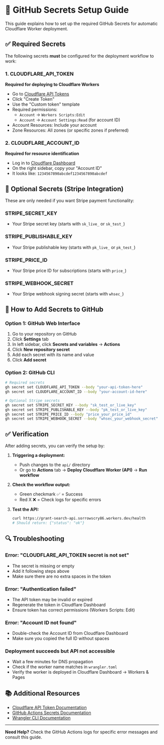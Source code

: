 # 🔐 GitHub Secrets Setup Guide

This guide explains how to set up the required GitHub Secrets for automatic Cloudflare Worker deployment.

## ✅ Required Secrets

The following secrets **must** be configured for the deployment workflow to work:

### 1. CLOUDFLARE_API_TOKEN
**Required for deploying to Cloudflare Workers**
- Go to [Cloudflare API Tokens](https://developers.cloudflare.com/fundamentals/api/get-started/create-token/)
- Click "Create Token"
- Use the "Custom token" template
- Required permissions:
  - `Account` → `Workers Scripts:Edit`
  - `Account` → `Account Settings:Read` (for account ID)
- Account Resources: Include your account
- Zone Resources: All zones (or specific zones if preferred)

### 2. CLOUDFLARE_ACCOUNT_ID
**Required for resource identification**
- Log in to [Cloudflare Dashboard](https://dash.cloudflare.com/)
- On the right sidebar, copy your "Account ID"
- It looks like: `1234567890abcdef1234567890abcdef`

## 🔧 Optional Secrets (Stripe Integration)

These are only needed if you want Stripe payment functionality:

### STRIPE_SECRET_KEY
- Your Stripe secret key (starts with `sk_live_` or `sk_test_`)

### STRIPE_PUBLISHABLE_KEY
- Your Stripe publishable key (starts with `pk_live_` or `pk_test_`)

### STRIPE_PRICE_ID
- Your Stripe price ID for subscriptions (starts with `price_`)

### STRIPE_WEBHOOK_SECRET
- Your Stripe webhook signing secret (starts with `whsec_`)

## 🚀 How to Add Secrets to GitHub

### Option 1: GitHub Web Interface
1. Go to your repository on GitHub
2. Click **Settings** tab
3. In left sidebar, click **Secrets and variables** → **Actions**
4. Click **New repository secret**
5. Add each secret with its name and value
6. Click **Add secret**

### Option 2: GitHub CLI
```bash
# Required secrets
gh secret set CLOUDFLARE_API_TOKEN --body "your-api-token-here"
gh secret set CLOUDFLARE_ACCOUNT_ID --body "your-account-id-here"

# Optional Stripe secrets
gh secret set STRIPE_SECRET_KEY --body "sk_test_or_live_key"
gh secret set STRIPE_PUBLISHABLE_KEY --body "pk_test_or_live_key"
gh secret set STRIPE_PRICE_ID --body "price_your_price_id"
gh secret set STRIPE_WEBHOOK_SECRET --body "whsec_your_webhook_secret"
```

## ✅ Verification

After adding secrets, you can verify the setup by:

1. **Triggering a deployment:**
   - Push changes to the `api/` directory
   - Or go to **Actions** tab → **Deploy Cloudflare Worker (API)** → **Run workflow**

2. **Check the workflow output:**
   - Green checkmark ✅ = Success
   - Red X ❌ = Check logs for specific errors

3. **Test the API:**
   ```bash
   curl https://grant-search-api.sorrowscry86.workers.dev/health
   # Should return: {"status": "ok"}
   ```

## 🔍 Troubleshooting

### Error: "CLOUDFLARE_API_TOKEN secret is not set"
- The secret is missing or empty
- Add it following steps above
- Make sure there are no extra spaces in the token

### Error: "Authentication failed"
- The API token may be invalid or expired
- Regenerate the token in Cloudflare Dashboard
- Ensure token has correct permissions (Workers Scripts: Edit)

### Error: "Account ID not found"
- Double-check the Account ID from Cloudflare Dashboard
- Make sure you copied the full ID without spaces

### Deployment succeeds but API not accessible
- Wait a few minutes for DNS propagation
- Check if the worker name matches in `wrangler.toml`
- Verify the worker is deployed in Cloudflare Dashboard → Workers & Pages

## 📚 Additional Resources

- [Cloudflare API Token Documentation](https://developers.cloudflare.com/fundamentals/api/get-started/create-token/)
- [GitHub Actions Secrets Documentation](https://docs.github.com/en/actions/security-guides/using-secrets-in-github-actions)
- [Wrangler CLI Documentation](https://developers.cloudflare.com/workers/wrangler/)

---

**Need Help?** Check the GitHub Actions logs for specific error messages and consult this guide.
